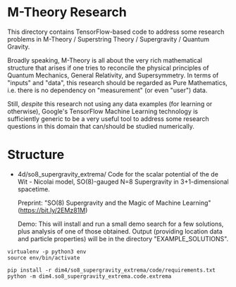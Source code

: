 # M-Theory Research

This directory contains TensorFlow-based code to address some research problems
in M-Theory / Superstring Theory / Supergravity / Quantum Gravity.

Broadly speaking, M-Theory is all about the very rich mathematical structure
that arises if one tries to reconcile the physical principles of Quantum
Mechanics, General Relativity, and Supersymmetry. In terms of "inputs" and
"data", this research should be regarded as Pure Mathematics, i.e. there is no
dependency on "measurement" (or even "user") data.

Still, *despite* this research not using any data examples (for learning or
otherwise), Google's TensorFlow Machine Learning technology is sufficiently
generic to be a very useful tool to address some research questions in this
domain that can/should be studied numerically.

# Structure

  * 4d/so8_supergravity_extrema/
    Code for the scalar potential of the de Wit - Nicolai model,
    SO(8)-gauged N=8 Supergravity in 3+1-dimensional spacetime.

    Preprint: "SO(8) Supergravity and the Magic of Machine Learning"
    (https://bit.ly/2EMz81M)

    Demo: This will install and run a small demo search for a few solutions,
    plus analysis of one of those obtained. Output (providing location data and
    particle properties) will be in the directory "EXAMPLE_SOLUTIONS".


```shell
virtualenv -p python3 env
source env/bin/activate

pip install -r dim4/so8_supergravity_extrema/code/requirements.txt
python -m dim4.so8_supergravity_extrema.code.extrema
```

